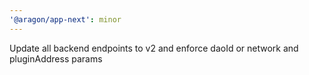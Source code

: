 ```yaml
---
'@aragon/app-next': minor
---
```


Update all backend endpoints to v2 and enforce daoId or network and pluginAddress params
